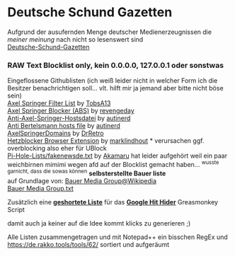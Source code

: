 # Deutsche Schund Gazetten
Aufgrund der ausufernden Menge deutscher Medienerzeugnissen die *meiner meinung* nach nicht so lesenswert sind  
[Deutsche-Schund-Gazetten](https://github.com/grapefruit89/Deutsche-Schund-Gazetten/blob/master/Deutsche-Schund-Gazetten.txt)

### RAW Text Blocklist only, kein 0.0.0.0,  127.0.0.1 oder sonstwas 

Eingeflossene Githublisten  (ich weiß leider nicht in welcher Form ich die Besitzer benachrichtigen soll... vlt. hilft mir ja jemand aber bitte nicht böse sein)  
[Axel Springer Filter List](https://github.com/TobsA13/ASB) by [TobsA13](https://github.com/TobsA13)  
[Axel Springer Blocker (ABS)](https://github.com/revengeday/axelspringerblocker) by [revengeday](https://github.com/revengeday)  
[Anti-Axel-Springer-Hostsdatei](https://github.com/autinerd/anti-axelspringer-hosts) by [autinerd](https://github.com/autinerd)   
[Anti Bertelsmann hosts file](https://github.com/autinerd/anti-bertelsmann-hosts) by [autinerd](https://github.com/autinerd)  
[AxelSpringerDomains](https://github.com/DrRetro/AxelSpringerDomains) by [DrRetro](https://github.com/DrRetro)    
[Hetzblocker Browser Extension](https://github.com/marklindhout/hetzblocker) by [marklindhout](https://github.com/marklindhout) * verursachen ggf. overblocking also eher für UBlock  
[Pi-Hole-Lists/fakenewsde.txt](https://github.com/Akamaru/Pi-Hole-Lists/blob/master/fakenewsde.txt) by [Akamaru](https://github.com/Akamaru/Pi-Hole-Lists) hat leider aufgehört weil ein paar weichbirnen mimimi wegen afd auf der Blocklist gemacht haben... <sup>wusste garnicht, dass die sowas können</sup>
**selbsterstellte Bauer liste**  
auf Grundlage von: [Bauer Media Group@Wikipedia](https://de.wikipedia.org/wiki/Bauer_Media_Group#Publikationen  )  
[Bauer Media Group.txt](https://github.com/grapefruit89/Deutsche-Schund-Gazetten/blob/master/Bauer%20Media%20Group.txt  )

Zusätzlich eine [**geshortete Liste**](https://github.com/grapefruit89/Deutsche-Schund-Gazetten/blob/master/Schundgazetten%20Hit%20Hider.txt) für das [**Google Hit Hider**](https://greasyfork.org/de/scripts/1682-google-hit-hider-by-domain-search-filter-block-sites) Greasmonkey Script  
 
 
damit auch ja keiner auf die Idee kommt klicks zu generieren ;)    
  
Alle Listen zusammengetragen und mit Notepad++ ein bisschen RegEx und https://de.rakko.tools/tools/62/ sortiert und aufgeräumt  
